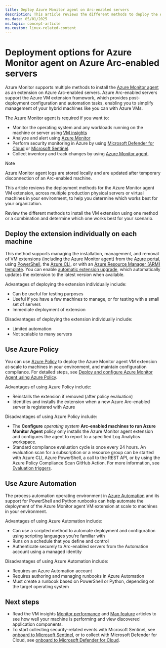 ```yaml
---
title: Deploy Azure Monitor agent on Arc-enabled servers
description: This article reviews the different methods to deploy the Azure Monitor Agent on Windows and Linux-based machines registered with Azure Arc-enabled servers.
ms.date: 05/01/2025
ms.topic: concept-article
ms.custom: linux-related-content
---
```


# Deployment options for Azure Monitor agent on Azure Arc-enabled servers

Azure Monitor supports multiple methods to install the [Azure Monitor agent](/azure/azure-monitor/agents/agents-overview) as an extension on Azure Arc-enabled servers. Azure Arc-enabled servers support the Azure VM extension framework, which provides post-deployment configuration and automation tasks, enabling you to simplify management of your hybrid machines like you can with Azure VMs.

The Azure Monitor agent is required if you want to:

* Monitor the operating system and any workloads running on the machine or server using [VM insights](/azure/azure-monitor/vm/vminsights-overview)
* Analyze and alert using [Azure Monitor](/azure/azure-monitor/overview)
* Perform security monitoring in Azure by using [Microsoft Defender for Cloud](/azure/defender-for-cloud/defender-for-cloud-introduction) or [Microsoft Sentinel](scenario-onboard-azure-sentinel.md).
* Collect inventory and track changes by using [Azure Monitor agent](/azure/automation/change-tracking/enable-vms-monitoring-agent?tabs=singlevm%2Cmultiplevms%2Carcvm&pivots=single-portal).

> [!NOTE]
> Azure Monitor agent logs are stored locally and are updated after temporary disconnection of an Arc-enabled machine.

This article reviews the deployment methods for the Azure Monitor agent VM extension, across multiple production physical servers or virtual machines in your environment, to help you determine which works best for your organization.

Review the different methods to install the VM extension using one method or a combination and determine which one works best for your scenario.

## Deploy the extension individually on each machine

This method supports managing the installation, management, and removal of VM extensions (including the Azure Monitor agent) from the [Azure portal](manage-vm-extensions-portal.md), using [PowerShell](manage-vm-extensions-powershell.md), the [Azure CLI](manage-vm-extensions-cli.md), or with an [Azure Resource Manager (ARM) template](manage-vm-extensions-template.md). You can enable [automatic extension upgrade](manage-automatic-vm-extension-upgrade.md), which automatically updates the extension to the latest version when available.

Advantages of deploying the extension individually include:

* Can be useful for testing purposes
* Useful if you have a few machines to manage, or for testing with a small set of servers
* Immediate deployment of extension

Disadvantages of deploying the extension individually include:

* Limited automation
* Not scalable to many servers

## Use Azure Policy

You can use [Azure Policy](/azure/governance/policy) to deploy the Azure Monitor agent VM extension at-scale to machines in your environment, and maintain configuration compliance. For detailed steps, see [Deploy and configure Azure Monitor Agent using Azure Policy](deploy-ama-policy.md).

Advantages of using Azure Policy include:

* Reinstalls the extension if removed (after policy evaluation)
* Identifies and installs the extension when a new Azure Arc-enabled server is registered with Azure

Disadvantages of using Azure Policy include:

* The **Configure** *operating system* **Arc-enabled machines to run Azure Monitor Agent** policy only installs the Azure Monitor agent extension and configures the agent to report to a specified Log Analytics workspace.
* Standard compliance evaluation cycle is once every 24 hours. An evaluation scan for a subscription or a resource group can be started with Azure CLI, Azure PowerShell, a call to the REST API, or by using the Azure Policy Compliance Scan GitHub Action. For more information, see [Evaluation triggers](/azure/governance/policy/how-to/get-compliance-data#evaluation-triggers).

## Use Azure Automation

The process automation operating environment in [Azure Automation](/azure/automation) and its support for PowerShell and Python runbooks can help automate the deployment of the Azure Monitor agent VM extension at scale to machines in your environment.

Advantages of using Azure Automation include:

* Can use a scripted method to automate deployment and configuration using scripting languages you're familiar with
* Runs on a schedule that you define and control
* Authenticate securely to Arc-enabled servers from the Automation account using a managed identity

Disadvantages of using Azure Automation include:

* Requires an Azure Automation account
* Requires authoring and managing runbooks in Azure Automation
* Must create a runbook based on PowerShell or Python, depending on the target operating system

## Next steps

* Read the VM insights [Monitor performance](/azure/azure-monitor/vm/vminsights-performance) and [Map feature](/azure/azure-monitor/vm/vminsights-maps) articles to see how well your machine is performing and view discovered application components.
* To start collecting security-related events with Microsoft Sentinel, see [onboard to Microsoft Sentinel](scenario-onboard-azure-sentinel.md), or to collect with Microsoft Defender for Cloud, see [onboard to Microsoft Defender for Cloud](/azure/defender-for-cloud/quickstart-onboard-machines?toc=%2Fazure%2Fazure-arc%2Fservers%2Ftoc.json&bc=%2Fazure%2Fazure-arc%2Fservers%2Fbreadcrumb%2Ftoc.json).


